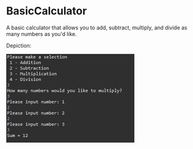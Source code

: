 # BasicCalculator
A basic calculator that allows you to add, subtract, multiply, and divide as many numbers as you'd like.

Depiction:

![ ](/screenshot.png)
